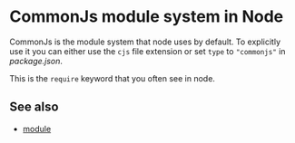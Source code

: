 # CommonJs module system in Node

CommonJs is the module system that node uses by default. To explicitly use it you can either use the `cjs` file extension or set `type` to `"commonjs"` in _package.json_.

This is the `require` keyword that you often see in node.

## See also

- [module](../496)